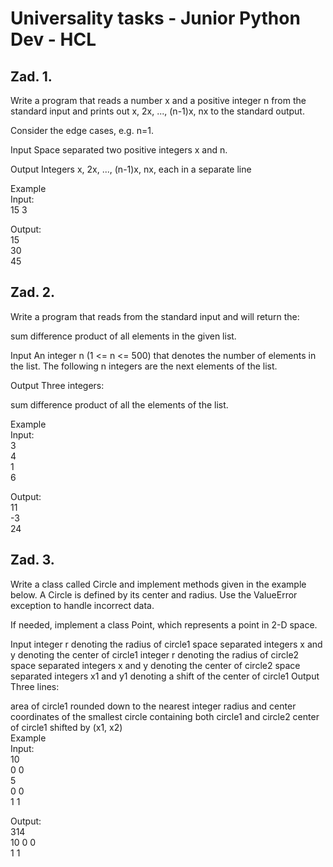 # Universality tasks - Junior Python Dev - HCL
## Zad. 1.
Write a program that reads a number x and a positive integer n from the standard input and prints out x, 2x, ..., (n-1)x, nx to the standard output.

Consider the edge cases, e.g. n=1.

Input
Space separated two positive integers x and n.

Output
Integers x, 2x, ..., (n-1)x, nx, each in a separate line

Example\
Input:\
15 3

Output:\
15\
30\
45

## Zad. 2.
Write a program that reads from the standard input and will return the:

sum
difference
product
of all elements in the given list.

Input
An integer n (1 <= n <= 500) that denotes the number of elements in the list. The following n integers are the next elements of the list.

Output
Three integers:

sum
difference
product
of all the elements of the list.

Example\
Input:\
3\
4\
1\
6

Output:\
11\
-3\
24

## Zad. 3.
Write a class called Circle and implement methods given in the example below. A Circle is defined by its center and radius. Use the ValueError exception to handle incorrect data.

If needed, implement a class Point, which represents a point in 2-D space.

Input
integer r denoting the radius of circle1
space separated integers x and y denoting the center of circle1
integer r denoting the radius of circle2
space separated integers x and y denoting the center of circle2
space separated integers x1 and y1 denoting a shift of the center of circle1
Output
Three lines:

area of circle1 rounded down to the nearest integer
radius and center coordinates of the smallest circle containing both circle1 and circle2
center of circle1 shifted by (x1, x2)\
Example\
Input:\
10\
0 0\
5\
0 0\
1 1

Output:\
314\
10 0 0\
1 1

